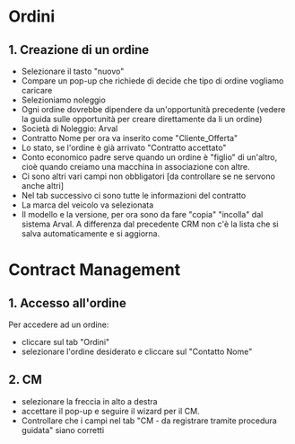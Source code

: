 # Ordini

## 1. Creazione di un ordine
- Selezionare il tasto "nuovo"
- Compare un pop-up che richiede di decide che tipo di ordine vogliamo caricare
- Selezioniamo noleggio
- Ogni ordine dovrebbe dipendere da un'opportunità precedente (vedere la guida sulle opportunità per creare direttamente da li un ordine)
- Società di Noleggio: Arval
- Contratto Nome per ora va inserito come "Cliente_Offerta"
- Lo stato, se l'ordine è già arrivato "Contratto accettato"
- Conto economico padre serve quando un ordine è "figlio" di un'altro, cioè quando creiamo una macchina in associazione con altre.
- Ci sono altri vari campi non obbligatori [da controllare se ne servono anche altri]
- Nel tab successivo ci sono tutte le informazioni del contratto
- La marca del veicolo va selezionata
- Il modello e la versione, per ora sono da fare "copia" "incolla" dal sistema Arval. A differenza dal precedente CRM non c'è la lista che si salva automaticamente e si aggiorna.

# Contract Management

## 1. Accesso all'ordine
Per accedere ad un ordine:
- cliccare sul tab "Ordini"
- selezionare l'ordine desiderato e cliccare sul "Contatto Nome"

## 2. CM
- selezionare la freccia in alto a destra
- accettare il pop-up e seguire il wizard per il CM.
- Controllare che i campi nel tab "CM - da registrare tramite procedura guidata" siano corretti
